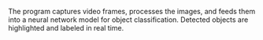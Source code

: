 The program captures video frames, processes the images, and feeds them into a neural network model for object classification. Detected objects are highlighted and labeled in real time.
